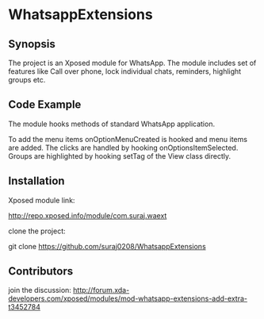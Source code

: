 # WhatsappExtensions
## Synopsis

The project is an Xposed module for WhatsApp. The module includes set of features like Call over phone, lock individual chats, reminders, highlight groups etc.  

## Code Example

The module hooks methods of standard WhatsApp application.

To add the menu items onOptionMenuCreated is hooked and menu items are added. The clicks are handled by hooking onOptionsItemSelected.
Groups are highlighted by hooking setTag of the View class directly.

## Installation

Xposed module link:

http://repo.xposed.info/module/com.suraj.waext

clone the project:

git clone https://github.com/suraj0208/WhatsappExtensions

## Contributors

join the discussion:
http://forum.xda-developers.com/xposed/modules/mod-whatsapp-extensions-add-extra-t3452784
